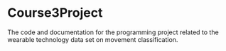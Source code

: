# Course3Project
The code and documentation for the programming project related to the wearable technology data set on movement classification.
